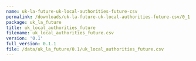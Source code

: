 ```yaml
---
name: uk-la-future-uk-local-authorities-future-csv
permalink: /downloads/uk-la-future-uk-local-authorities-future-csv/0_1
package: uk_la_future
title: uk_local_authorities_future
filename: uk_local_authorities_future.csv
version: '0.1'
full_version: 0.1.1
file: /data/uk_la_future/0.1/uk_local_authorities_future.csv
---
```

